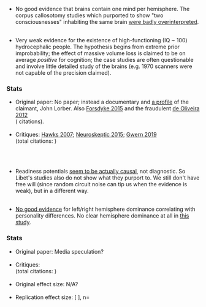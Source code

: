 * No good evidence that brains contain one mind per hemisphere. The corpus callosotomy studies which purported to show "two consciousnesses" inhabiting the same brain <a href="{{pinto}}">were badly overinterpreted</a>.<br><br>


* Very weak evidence for the existence of high-functioning (IQ ~ 100) hydrocephalic people. The hypothesis begins from extreme prior improbability; the effect of massive volume loss is claimed to be on average _positive_ for cognition; the case studies are often questionable and involve little detailed study of the brains (e.g. 1970 scanners were not capable of the precision claimed).
<div class="accordion">
	<h3>Stats</h3>
	<div>
		<ul>
	<li><span class="b">Original paper</span>: No paper; instead a documentary and <a href="{{lorber}}">a profile</a> of the claimant, John Lorber. Also <a href="{{forsdyke}}">Forsdyke 2015</a> and the fraudulent <a href="{{oliv}}">de Oliveira 2012</a> <br>
	( citations).</li><br>
	<li><span class="b">Critiques</span>: <a href="{{hawks}}">Hawks 2007</a>; <a href="{{neurosk}}">Neuroskeptic 2015</a>; <a href="{{branwen}}">Gwern 2019</a> <br>
	(total citations: )</li><br>
	</ul>
	</div>
</div><br>


* Readiness potentials <a href="{{libet}}">seem to be actually causal</a>, not diagnostic. So Libet's studies also do not show what they purport to. We still don't have free will (since random circuit noise can tip us when the evidence is weak), but in a different way.<br><br>


* <a href="{{brain}}">No good evidence</a> for left/right hemisphere dominance correlating with personality differences. No clear hemisphere dominance at all in <a href="{{hem}}">this study</a>.
<div class="accordion">
	<h3>Stats</h3>
	<div>
		<ul>
		<li><span class="b">Original paper</span>: Media speculation?</li><br>
		<li><span class="b">Critiques</span>: <br>(total citations: )</li><br>
		<li><span class="b">Original effect size</span>: N/A? </li><br>
		<li><span class="b">Replication effect size</span>: [ ], n=</li><br>
		</ul>
	</div>
</div><br>

<!-- * Sex addiction -->

<br>